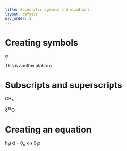 ```yaml
---
title: Scientific symbols and equations
layout: default
nav_order: 2
---
```


# Creating symbols

&alpha;

This is another alpha: &#945;

# Subscripts and superscripts
CH<sub>4</sub>

&delta;<sup>18</sup>O

# Creating an equation
h<sub>&theta;</sub>(x) = &theta;<sub>o</sub> x + &theta;<sub>1</sub>x
